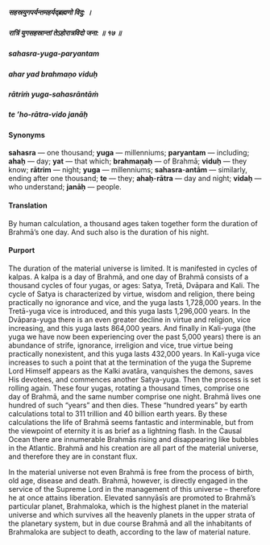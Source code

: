 ##### सहस्रयुगपर्यन्तमहर्यद्ब्रह्मणो विदु: ।
##### रात्रिं युगसहस्रान्तां तेऽहोरात्रविदो जना: ॥ १७ ॥

##### sahasra-yuga-paryantam
##### ahar yad brahmaṇo viduḥ
##### rātriṁ yuga-sahasrāntāṁ
##### te ’ho-rātra-vido janāḥ

#### Synonyms

**sahasra** — one thousand; **yuga** — millenniums; **paryantam** — including; **ahaḥ** — day; **yat** — that which; **brahmaṇaḥ** — of Brahmā; **viduḥ** — they know; **rātrim** — night; **yuga** — millenniums; **sahasra**-**antām** — similarly, ending after one thousand; **te** — they; **ahaḥ**-**rātra** — day and night; **vidaḥ** — who understand; **janāḥ** — people.

#### Translation

By human calculation, a thousand ages taken together form the duration of Brahmā’s one day. And such also is the duration of his night.

#### Purport

The duration of the material universe is limited. It is manifested in cycles of kalpas. A kalpa is a day of Brahmā, and one day of Brahmā consists of a thousand cycles of four yugas, or ages: Satya, Tretā, Dvāpara and Kali. The cycle of Satya is characterized by virtue, wisdom and religion, there being practically no ignorance and vice, and the yuga lasts 1,728,000 years. In the Tretā-yuga vice is introduced, and this yuga lasts 1,296,000 years. In the Dvāpara-yuga there is an even greater decline in virtue and religion, vice increasing, and this yuga lasts 864,000 years. And finally in Kali-yuga (the yuga we have now been experiencing over the past 5,000 years) there is an abundance of strife, ignorance, irreligion and vice, true virtue being practically nonexistent, and this yuga lasts 432,000 years. In Kali-yuga vice increases to such a point that at the termination of the yuga the Supreme Lord Himself appears as the Kalki avatāra, vanquishes the demons, saves His devotees, and commences another Satya-yuga. Then the process is set rolling again. These four yugas, rotating a thousand times, comprise one day of Brahmā, and the same number comprise one night. Brahmā lives one hundred of such “years” and then dies. These “hundred years” by earth calculations total to 311 trillion and 40 billion earth years. By these calculations the life of Brahmā seems fantastic and interminable, but from the viewpoint of eternity it is as brief as a lightning flash. In the Causal Ocean there are innumerable Brahmās rising and disappearing like bubbles in the Atlantic. Brahmā and his creation are all part of the material universe, and therefore they are in constant flux.

In the material universe not even Brahmā is free from the process of birth, old age, disease and death. Brahmā, however, is directly engaged in the service of the Supreme Lord in the management of this universe – therefore he at once attains liberation. Elevated sannyāsīs are promoted to Brahmā’s particular planet, Brahmaloka, which is the highest planet in the material universe and which survives all the heavenly planets in the upper strata of the planetary system, but in due course Brahmā and all the inhabitants of Brahmaloka are subject to death, according to the law of material nature.